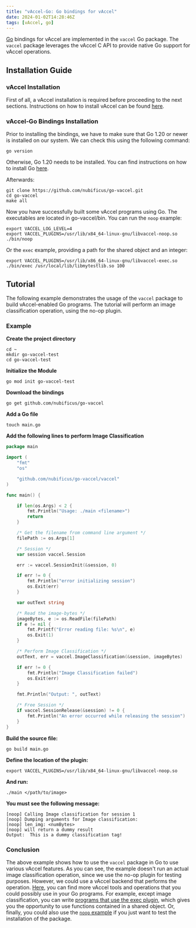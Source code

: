 ```yaml
---
title: "vAccel-Go: Go bindings for vAccel"
date: 2024-01-02T14:28:46Z
tags: [vAccel, go] 
---
```


[Go](https://go.dev/) bindings for vAccel are implemented in the `vaccel` Go package. The `vaccel` package leverages the vAccel C API to provide native Go support for vAccel operations.

## Installation Guide

### vAccel Installation
First of all, a vAccel installation is required before proceeding to the next sections. Instructions on how to install vAccel can be found [here](https://docs.vaccel.org/quickstart/).

### vAccel-Go Bindings Installation

Prior to installing the bindings, we have to make sure that Go 1.20 or newer is installed on our system. We can check this using the following command:
```
go version
```
Otherwise, Go 1.20 needs to be installed. You can find instructions on how to install Go [here](https://go.dev/doc/install).

Afterwards:
```
git clone https://github.com/nubificus/go-vaccel.git
cd go-vaccel
make all
```
Now you have successfully built some vAccel programs using Go. The executables are located in go-vaccel/bin. You can run the `noop` example:
```
export VACCEL_LOG_LEVEL=4
export VACCEL_PLUGINS=/usr/lib/x84_64-linux-gnu/libvaccel-noop.so
./bin/noop
```
Or the `exec` example, providing a path for the shared object and an integer:
```
export VACCEL_PLUGINS=/usr/lib/x86_64-linux-gnu/libvaccel-exec.so
./bin/exec /usr/local/lib/libmytestlib.so 100
```

## Tutorial
The following example demonstrates the usage of the `vaccel` package to build vAccel-enabled Go programs. The tutorial will perform an image classification operation, using the no-op plugin.

### Example
**Create the project directory**
```
cd ~
mkdir go-vaccel-test
cd go-vaccel-test
```
**Initialize the Module**
```
go mod init go-vaccel-test
```

**Download the bindings**
```
go get github.com/nubificus/go-vaccel
```

**Add a Go file**
```
touch main.go
```

**Add the following lines to perform Image Classification**
```go
package main

import (
	"fmt"
	"os"

	"github.com/nubificus/go-vaccel/vaccel"
)

func main() {

	if len(os.Args) < 2 {
		fmt.Println("Usage: ./main <filename>")
		return
	}

	/* Get the filename from command line argument */
	filePath := os.Args[1]

	/* Session */
	var session vaccel.Session

	err := vaccel.SessionInit(&session, 0)

	if err != 0 {
		fmt.Println("error initializing session")
		os.Exit(err)
	}

	var outText string

	/* Read the image-bytes */
	imageBytes, e := os.ReadFile(filePath)
	if e != nil {
		fmt.Printf("Error reading file: %s\n", e)
		os.Exit(1)
	}

	/* Perform Image Classification */
	outText, err = vaccel.ImageClassification(&session, imageBytes)

	if err != 0 {
		fmt.Println("Image Classification failed")
		os.Exit(err)
	}

	fmt.Println("Output: ", outText)

	/* Free Session */
	if vaccel.SessionRelease(&session) != 0 {
		fmt.Println("An error occurred while releasing the session")
	}
}
```

**Build the source file:**
```
go build main.go
```

**Define the location of the plugin:**
```
export VACCEL_PLUGINS=/usr/lib/x84_64-linux-gnu/libvaccel-noop.so
```

**And run:**
```
./main </path/to/image>
```
**You must see the following message:**
```
[noop] Calling Image classification for session 1
[noop] Dumping arguments for Image classification:
[noop] len_img: <numBytes>
[noop] will return a dummy result
Output:  This is a dummy classification tag!
```
### Conclusion
The above example shows how to use the `vaccel` package in Go to use various vAccel features. As you can see, the example doesn't run an actual image classification operation, since we use the no-op plugin for testing purposes. However, we could use a vAccel backend that performs the operation. [Here](https://github.com/nubificus/go-vaccel/), you can find more vAccel tools and operations that you could possibly use in your Go programs. For example, except image classification, you can write [programs that use the exec plugin](https://github.com/nubificus/go-vaccel/blob/main/exec/main.go), which gives you the opportunity to use functions contained in a shared object. Or, finally, you could also use the [`noop` example](https://github.com/nubificus/go-vaccel/blob/main/noop/main.go) if you just want to test the installation of the package.
